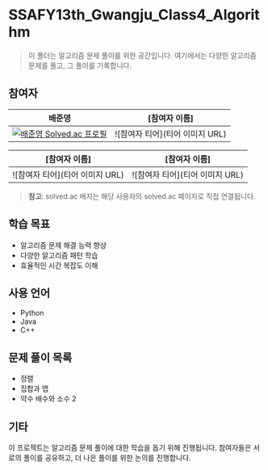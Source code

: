 # SSAFY13th_Gwangju_Class4_Algorithm

> 이 폴더는 알고리즘 문제 풀이를 위한 공간입니다. 여기에서는 다양한 알고리즘 문제를 풀고, 그 풀이를 기록합니다.

## 참여자

| 배준영 | [참여자 이름] |
|--------|---------------|
| [![배준영 Solved.ac 프로필](http://mazassumnida.wtf/api/v2/generate_badge?boj=bjy5420)](https://solved.ac/bjy5420) | ![참여자 티어](티어 이미지 URL) |

| [참여자 이름] | [참여자 이름] |
|---------------|---------------|
| ![참여자 티어](티어 이미지 URL) | ![참여자 티어](티어 이미지 URL) |

> **참고**: solved.ac 배지는 해당 사용자의 solved.ac 페이지로 직접 연결됩니다.

## 학습 목표

- 알고리즘 문제 해결 능력 향상
- 다양한 알고리즘 패턴 학습
- 효율적인 시간 복잡도 이해

## 사용 언어

- Python
- Java
- C++

## 문제 풀이 목록

- 정렬
- 집합과 맵
- 약수 배수와 소수 2

## 기타

이 프로젝트는 알고리즘 문제 풀이에 대한 학습을 돕기 위해 진행됩니다. 참여자들은 서로의 풀이를 공유하고, 더 나은 풀이를 위한 논의를 진행합니다.
